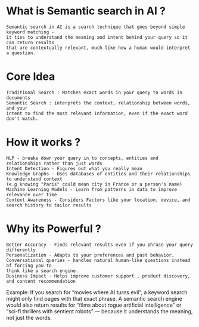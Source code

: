 # What is Semantic search in AI ? 

    Semantic search in AI is a search technique that goes beyond simple keyword matching - 
    it ties to understand the meaning and intent behind your query so it can return results 
    that are contextually relevant, much like how a human would interpret a question.
    
# Core Idea

    Traditional Search : Matches exact words in your query to words in documents
    Semantic Search : interprets the context, relationship between words, and your 
    intent to find the most relevant information, even if the exact word don't match.
    
# How it works ?

    NLP - breaks down your query in to concepts, entities and relationships rather than just words
    Intent Detection - Figures out what you really mean 
    Knowledge Graphs - Uses databases of entities and their relationships to understand context 
    (e.g knowing "Paris" could mean city in France or a person's name)
    Machine Learning Models - Learn from patterns in data to improve relevance over time
    Context Awareness - Considers Factors like your location, device, and search history to tailor results
    
# Why its Powerful ?

    Better Accuracy - Finds relevant results even if you phrase your query differently
    Personalization - Adapts to your preferences and past behavior.
    Conversational queries - handles natural human-like questions instead of forcing you to 
    think like a search engine.
    Business Impact - Helps improve customer support , product discovery, and content recommendation 
    
Example: If you search for “movies where AI turns evil”, a keyword search might only find 
pages with that exact phrase. A semantic search engine would also return results for 
“films about rogue artificial intelligence” or “sci-fi thrillers with sentient robots” — because 
it understands the meaning, not just the words.